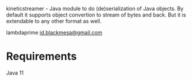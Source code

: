kineticstreamer - Java module to do (de)serialization of Java objects. By default it supports object convertion to stream of bytes and back. But it is extendable to any other format as well.

lambdaprime <id.blackmesa@gmail.com>

# Requirements

Java 11
